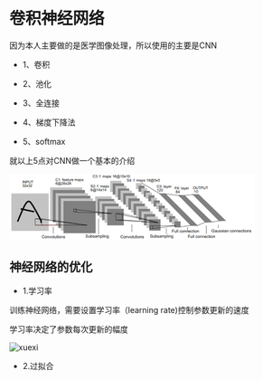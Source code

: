 # 卷积神经网络

 因为本人主要做的是医学图像处理，所以使用的主要是CNN

* 1、卷积

* 2、池化

* 3、全连接

* 4、梯度下降法

* 5、softmax

就以上5点对CNN做一个基本的介绍

![cnn](https://github.com/abbqboy/Sticker/blob/master/photo/cnn.png?raw=true)

## 神经网络的优化

* 1.学习率

训练神经网络，需要设置学习率（learning rate)控制参数更新的速度

学习率决定了参数每次更新的幅度

![xuexi](https://timgsa.baidu.com/timg?image&quality=80&size=b9999_10000&sec=1507182480251&di=c7858a239b906038e135380595e6a080&imgtype=0&src=http%3A%2F%2Fwww.aibosha.com%2Fdownloads%2Fimages%2F201701%2F1485250087881_5.png)

* 2.过拟合



